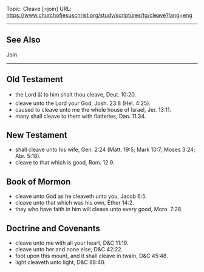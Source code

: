 Topic: Cleave [=join]
URL: https://www.churchofjesuschrist.org/study/scriptures/tg/cleave?lang=eng

---

## See Also

Join

---

## Old Testament

- the Lord â¦ to him shalt thou cleave, Deut. 10:20.
- cleave unto the Lord your God, Josh. 23:8 (Hel. 4:25).
- caused to cleave unto me the whole house of Israel, Jer. 13:11.
- many shall cleave to them with flatteries, Dan. 11:34.

## New Testament

- shall cleave unto his wife, Gen. 2:24 (Matt. 19:5; Mark 10:7; Moses 3:24; Abr. 5:18).
- cleave to that which is good, Rom. 12:9.

## Book of Mormon

- cleave unto God as he cleaveth unto you, Jacob 6:5.
- cleave unto that which was his own, Ether 14:2.
- they who have faith in him will cleave unto every good, Moro. 7:28.

## Doctrine and Covenants

- cleave unto me with all your heart, D&C 11:19.
- cleave unto her and none else, D&C 42:22.
- foot upon this mount, and it shall cleave in twain, D&C 45:48.
- light cleaveth unto light, D&C 88:40.

